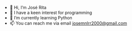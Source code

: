 - 👋 Hi, I’m José Rita
- 👀 I have a keen interest for programming
- 🌱 I’m currently learning Python 
- 📫 You can reach me via email josemnlrr2000@gmail.com 

<!---
Zkah999/Zkah999 is a ✨ special ✨ repository because its `README.md` (this file) appears on your GitHub profile.
You can click the Preview link to take a look at your changes.
--->
